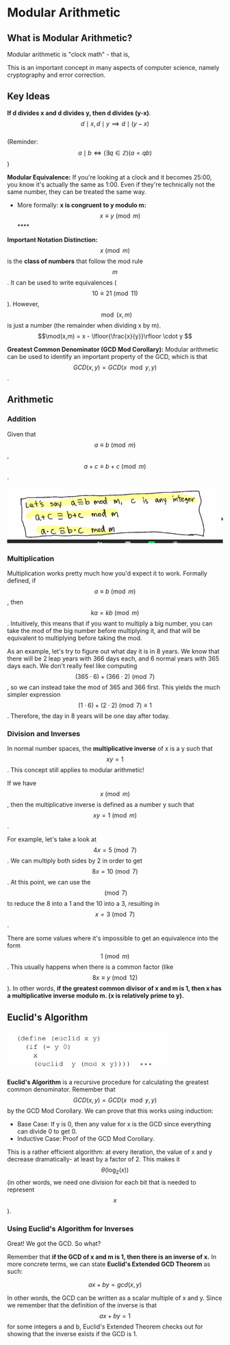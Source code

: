 # Modular Arithmetic

## What is Modular Arithmetic?

Modular arithmetic is "clock math" - that is, 

This is an important concept in many aspects of computer science, namely cryptography and error correction.

## Key Ideas

**If d divides x and d divides y, then d divides \(y-x\)**. $$d \mid x, d \mid y \implies d \mid (y-x)$$  
\(Reminder: $$a \mid b \iff (\exists q \in \mathbb{Z})(a = qb)$$\)

**Modular Equivalence:** If you're looking at a clock and it becomes 25:00, you know it's actually the same as 1:00. Even if they're technically not the same number, they can be treated the same way.

* More formally: **x is congruent to y modulo m:** $$x \equiv y \pmod{m}$$\*\*\*\*

**Important Notation Distinction:** $$x \pmod{m}$$ is the **class of numbers** that follow the mod rule $$m$$. It can be used to write equivalences \($$10 \equiv 21 \pmod{11}$$\). However, $$\mod(x, m)$$is just a number \(the remainder when dividing x by m\). $$\mod(x,m) = x - \lfloor{\frac{x}{y}}\rfloor \cdot y $$

**Greatest Common Denominator \(GCD Mod Corollary\):** Modular arithmetic can be used to identify an important property of the GCD, which is that $$GCD(x,y) = GCD(x \mod y, y)$$.

## Arithmetic

### Addition

Given that $$a \equiv b \pmod{m}$$, $$a+c \equiv b+c \pmod{m}$$.

![](.gitbook/assets/image%20%287%29.png)

### Multiplication

Multiplication works pretty much how you'd expect it to work. Formally defined, if $$a \equiv b \pmod{m}$$, then $$ka = kb \pmod{m}$$. Intuitively, this means that if you want to multiply a big number, you can take the mod of the big number before multiplying it, and that will be equivalent to multiplying before taking the mod.

As an example, let's try to figure out what day it is in 8 years. We know that there will be 2 leap years with 366 days each, and 6 normal years with 365 days each. We don't really feel like computing $$(365 \cdot 6) + (366 \cdot 2) \pmod{7}$$, so we can instead take the mod of 365 and 366 first. This yields the much simpler expression $$(1 \cdot 6) + (2 \cdot 2) \pmod{7} \equiv 1$$. Therefore, the day in 8 years will be one day after today.

### Division and Inverses

In normal number spaces, the **multiplicative inverse** of x is a y such that $$xy = 1$$. This concept still applies to modular arithmetic! 

If we have $$x \pmod{m}$$, then the multiplicative inverse is defined as a number y such that $$xy = 1 \pmod{m}$$. 

For example, let's take a look at $$4x = 5 \pmod{7}$$. We can multiply both sides by 2 in order to get $$8x = 10 \pmod{7}$$. At this point, we can use the $$\pmod{7}$$to reduce the 8 into a 1 and the 10 into a 3, resulting in $$x = 3 \pmod{7}$$.

There are some values where it's impossible to get an equivalence into the form $$1 \pmod{m}$$. This usually happens when there is a common factor \(like $$8x \equiv y \pmod{12}$$\). In other words, **if the greatest common divisor of x and m is 1, then x has a multiplicative inverse modulo m. \(x is relatively prime to y\).**

## Euclid's Algorithm

![](.gitbook/assets/image%20%284%29.png)

**Euclid's Algorithm** is a recursive procedure for calculating the greatest common denominator. Remember that $$GCD(x,y) = GCD(x \mod y, y)$$ by the GCD Mod Corollary. We can prove that this works using induction:

* Base Case: If y is 0, then any value for x is the GCD since everything can divide 0 to get 0.
* Inductive Case: Proof of the GCD Mod Corollary.

This is a rather efficient algorithm: at every iteration, the value of x and y decrease dramatically- at least by a factor of 2. This makes it $$\theta(\log_2(x))$$\(in other words, we need one division for each bit that is needed to represent $$x$$\).

### Using Euclid's Algorithm for Inverses

Great! We got the GCD. So what?

Remember that **if the GCD of x and m is 1, then there is an inverse of x.** In more concrete terms, we can state **Euclid's Extended GCD Theorem** as such:

$$
ax + by = gcd(x,y)
$$

In other words, the GCD can be written as a scalar multiple of x and y. Since we remember that the definition of the inverse is that $$ax + by = 1$$for some integers a and b, Euclid's Extended Theorem checks out for showing that the inverse exists if the GCD is 1.

